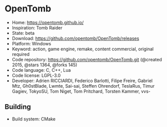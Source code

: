 # OpenTomb

- Home: https://opentomb.github.io/
- Inspiration: Tomb Raider
- State: beta
- Download: https://github.com/opentomb/OpenTomb/releases
- Platform: Windows
- Keyword: action, game engine, remake, content commercial, original required
- Code repository: https://github.com/opentomb/OpenTomb.git (@created 2015, @stars 1364, @forks 145)
- Code language: C, C++, Lua
- Code license: LGPL-3.0
- Developer: Adrien RICCIARDI, Federico Barlotti, Filipe Freire, Gabriel Mtz, Gh0stBlade, Lwmte, Sai-sai, Steffen Ohrendorf, TeslaRus, Timur Gagiev, TokyoSU, Tom Niget, Tom Pritchard, Torsten Kammer, vvs-

## Building

- Build system: CMake
